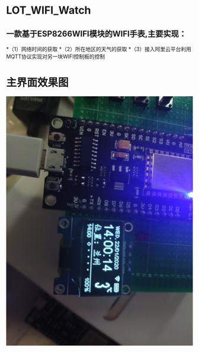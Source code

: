 ﻿# LOT_WIFI_Watch
## 一款基于ESP8266WIFI模块的WIFI手表,主要实现：

*（1）网络时间的获取
*（2）所在地区的天气的获取
*（3）接入阿里云平台利用MQTT协议实现对另一块WIFI控制板的控制


# 主界面效果图
![运行效果](Watch.jpg)
